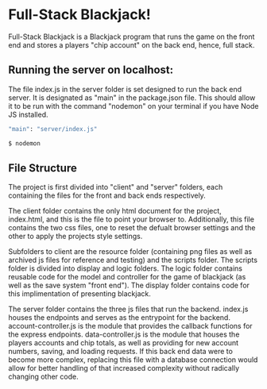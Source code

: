# Full-Stack Blackjack!

Full-Stack Blackjack is a Blackjack program that runs the game on the front end and stores a players "chip account" on the back end, hence, full stack.

## Running the server on localhost:

The file index.js in the server folder is set designed to run the back end server. It is designated as "main" in the package.json file. This should allow it to be run with the command "nodemon" on your terminal if you have Node JS installed.

```bash
"main": "server/index.js"
```

```bash
$ nodemon
```

## File Structure

The project is first divided into "client" and "server" folders, each containing the files for the front and back ends respectively. 

The client folder contains the only html document for the project, index.html, and this is the file to point your browser to. Additionally, this file contains the two css files, one to reset the defualt browser settings and the other to apply the projects style settings.

Subfolders to client are the resource folder (containing png files as well as archived js files for reference and testing) and the scripts folder. The scripts folder is divided into display and logic folders. The logic folder contains reusable code for the model and controller for the game of blackjack (as well as the save system "front end"). The display folder contains code for this implimentation of presenting blackjack.

The server folder contains the three js files that run the backend. index.js houses the endpoints and serves as the entrypoint for the backend. account-controller.js is the module that provides the callback functions for the express endpoints. data-controller.js is the module that houses the players accounts and chip totals, as well as providing for new account numbers, saving, and loading requests. If this back end data were to become more complex, replacing this file with a database connection would allow for better handling of that increased complexity without radically changing other code.